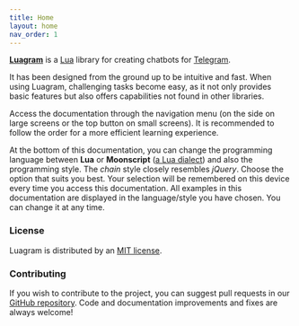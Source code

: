 ```yaml
---
title: Home
layout: home
nav_order: 1
---
```


**[Luagram](https://github.com/Propagram/Luagram)** is a [Lua](https://lua.org) library for creating chatbots for [Telegram](https://core.telegram.org/bots/api).

It has been designed from the ground up to be intuitive and fast. When using Luagram, challenging tasks become easy, as it not only provides basic features but also offers capabilities not found in other libraries.

Access the documentation through the navigation menu (on the side on large screens or the top button on small screens). It is recommended to follow the order for a more efficient learning experience.

At the bottom of this documentation, you can change the programming language between **Lua** or **Moonscript** ([a Lua dialect](others/lua-dialects.html)) and also the programming style. The *chain* style closely resembles *jQuery*. Choose the option that suits you best. Your selection will be remembered on this device every time you access this documentation. All examples in this documentation are displayed in the language/style you have chosen. You can change it at any time.

### License

Luagram is distributed by an [MIT license](https://github.com/Propagram/Luagram/blob/main/LICENSE).

### Contributing

If you wish to contribute to the project, you can suggest pull requests in our [GitHub repository](https://github.com/Propagram/Luagram). Code and documentation improvements and fixes are always welcome!